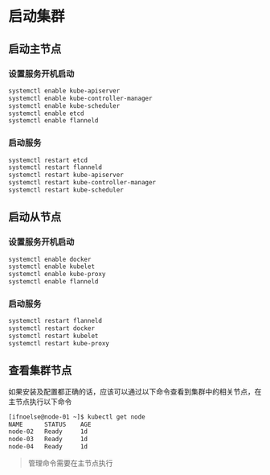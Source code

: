 # 启动集群

## 启动主节点

### 设置服务开机启动

``` bash
systemctl enable kube-apiserver
systemctl enable kube-controller-manager
systemctl enable kube-scheduler
systemctl enable etcd
systemctl enable flanneld
```

### 启动服务

``` bash
systemctl restart etcd
systemctl restart flanneld
systemctl restart kube-apiserver
systemctl restart kube-controller-manager
systemctl restart kube-scheduler
```

## 启动从节点

### 设置服务开机启动

``` bash
systemctl enable docker
systemctl enable kubelet
systemctl enable kube-proxy
systemctl enable flanneld
```

### 启动服务

``` bash
systemctl restart flanneld
systemctl restart docker
systemctl restart kubelet
systemctl restart kube-proxy
```

## 查看集群节点

如果安装及配置都正确的话，应该可以通过以下命令查看到集群中的相关节点，在主节点执行以下命令

``` bash
[ifnoelse@node-01 ~]$ kubectl get node
NAME      STATUS    AGE
node-02   Ready     1d
node-03   Ready     1d
node-04   Ready     1d

```
> 管理命令需要在主节点执行